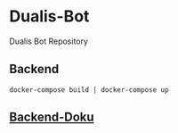 # Dualis-Bot
Dualis Bot Repository 

## Backend
`docker-compose build | docker-compose up`

## [Backend-Doku](https://gitlab.com/lumaghg/dualis-bot-backend-doku/-/tree/main)

